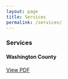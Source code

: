 ```yaml
---
layout: page
title: Services
permalink: /services/
---
```


### Services

#### Washington County


[View PDF](https://github.com/psibir/nwa-resources/raw/main/_downloads/Dental-Medical-Prescriptions-11.9.22.pdf?inline=true)


